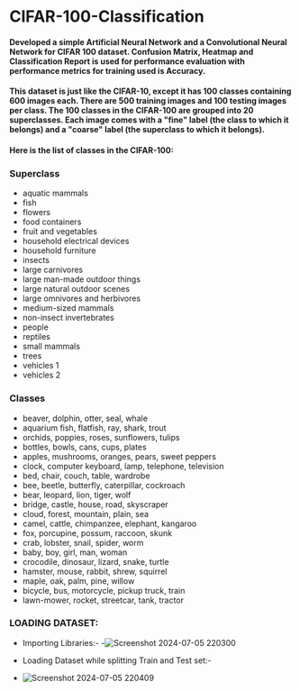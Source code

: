 # CIFAR-100-Classification
#### Developed a simple Artificial Neural Network and a Convolutional Neural Network for CIFAR 100 dataset. Confusion Matrix, Heatmap and Classification Report is used for performance evaluation with performance metrics for training used is Accuracy.
#### This dataset is just like the CIFAR-10, except it has 100 classes containing 600 images each. There are 500 training images and 100 testing images per class. The 100 classes in the CIFAR-100 are grouped into 20 superclasses. Each image comes with a "fine" label (the class to which it belongs) and a "coarse" label (the superclass to which it belongs).
#### Here is the list of classes in the CIFAR-100:

### Superclass	
- aquatic mammals	
- fish	
- flowers	
- food containers	
- fruit and vegetables	
- household electrical devices	
- household furniture	
- insects	
- large carnivores	
- large man-made outdoor things	
- large natural outdoor scenes	
- large omnivores and herbivores	
- medium-sized mammals	
- non-insect invertebrates	
- people	
- reptiles	
- small mammals	
- trees	
- vehicles 1	
- vehicles 2	

### Classes
- beaver, dolphin, otter, seal, whale
- aquarium fish, flatfish, ray, shark, trout
- orchids, poppies, roses, sunflowers, tulips
- bottles, bowls, cans, cups, plates
- apples, mushrooms, oranges, pears, sweet peppers
- clock, computer keyboard, lamp, telephone, television
- bed, chair, couch, table, wardrobe
- bee, beetle, butterfly, caterpillar, cockroach
- bear, leopard, lion, tiger, wolf
- bridge, castle, house, road, skyscraper
- cloud, forest, mountain, plain, sea
- camel, cattle, chimpanzee, elephant, kangaroo
- fox, porcupine, possum, raccoon, skunk
- crab, lobster, snail, spider, worm
- baby, boy, girl, man, woman
- crocodile, dinosaur, lizard, snake, turtle
- hamster, mouse, rabbit, shrew, squirrel
- maple, oak, palm, pine, willow
- bicycle, bus, motorcycle, pickup truck, train
- lawn-mower, rocket, streetcar, tank, tractor

### LOADING DATASET:
- Importing Libraries:-
-![Screenshot 2024-07-05 220300](https://github.com/twishackaul/CIFAR-100-Classification/assets/107127632/382805d4-6a2d-4d18-b85a-4dfa44e6ee11)

- Loading Dataset while splitting Train and Test set:-
- ![Screenshot 2024-07-05 220409](https://github.com/twishackaul/CIFAR-100-Classification/assets/107127632/70ae02d4-f9e6-4620-bb86-098b65222c87)

